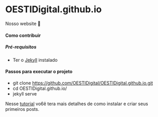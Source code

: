 # OESTIDigital.github.io

Nosso website :rocket:


#### Como contribuir

##### Pré-requisitos

- Ter o [Jekyll](https://jekyllrb.com/) instalado

#### Passos para executar o projeto 

- git clone https://github.com/OESTIDigital/OESTIDigital.github.io.git
- cd OESTIDigital.github.io/
- jekyll serve


Nesse [tutorial](http://oestidigital.com.br/tutoriais/2016/08/25/tutorial-instalacao-jekyll/) vo6ê tera mais detalhes de como instalar e criar seus primeiros posts.

